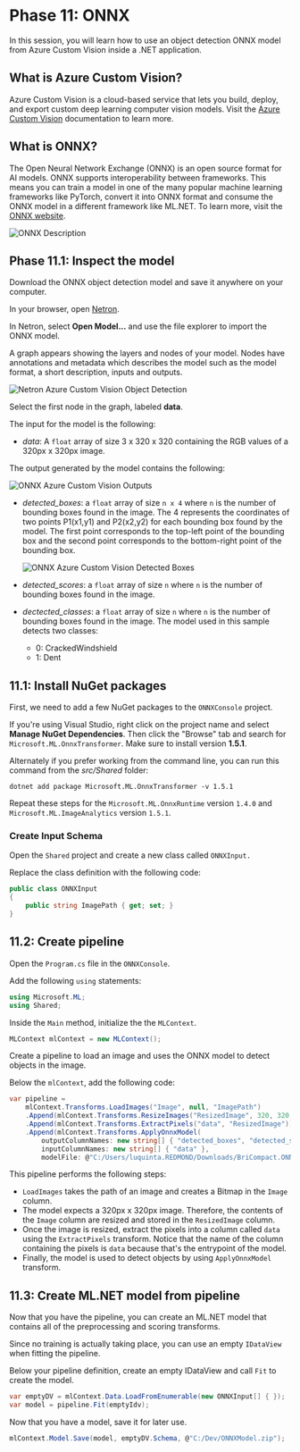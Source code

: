 # Phase 11: ONNX

In this session, you will learn how to use an object detection ONNX model from Azure Custom Vision inside a .NET application.

## What is Azure Custom Vision?

Azure Custom Vision is a cloud-based service that lets you build, deploy, and export custom deep learning computer vision models. Visit the [Azure Custom Vision](https://docs.microsoft.com/azure/cognitive-services/custom-vision-service/home) documentation to learn more.

## What is ONNX?

The Open Neural Network Exchange (ONNX) is an open source format for AI models. ONNX supports interoperability between frameworks. This means you can train a model in one of the many popular machine learning frameworks like PyTorch, convert it into ONNX format and consume the ONNX model in a different framework like ML.NET. To learn more, visit the [ONNX website](https://onnx.ai/).

![ONNX Description](https://user-images.githubusercontent.com/46974588/88130578-eaa75300-cba8-11ea-9da6-b1fd90169f8a.png)

## Phase 11.1: Inspect the model

Download the ONNX object detection model and save it anywhere on your computer.

In your browser, open [Netron](https://lutzroeder.github.io/netron/).

In Netron, select **Open Model...** and use the file explorer to import the ONNX model.

A graph appears showing the layers and nodes of your model. Nodes have annotations and metadata which describes the model such as the model format, a short description, inputs and outputs. 

![Netron Azure Custom Vision Object Detection](https://user-images.githubusercontent.com/46974588/88125411-3c49e080-cb9d-11ea-80d8-661bc85cf594.png)

Select the first node in the graph, labeled **data**.

The input for the model is the following:

- *data*: A `float` array of size 3 x 320 x 320 containing the RGB values of a 320px x 320px image.

The output generated by the model contains the following:

![ONNX Azure Custom Vision Outputs](https://user-images.githubusercontent.com/46974588/88129943-525c9e80-cba7-11ea-986d-016cee6b9b9b.png)

- *detected_boxes*: a `float` array of size `n x 4` where `n` is the number of bounding boxes found in the image. The 4 represents the coordinates of two points P1(x1,y1) and P2(x2,y2) for each bounding box found by the model. The first point corresponds to the top-left point of the bounding box and the second point corresponds to the bottom-right point of the bounding box. 

    ![ONNX Azure Custom Vision Detected Boxes](https://user-images.githubusercontent.com/46974588/88129961-57b9e900-cba7-11ea-9b3d-5339336ad851.png)

- *detected_scores*: a `float` array of size `n` where `n` is the number of bounding boxes found in the image.
- *dectected_classes*: a `float` array of size `n` where `n` is the number of bounding boxes found in the image. The model used in this sample detects two classes:
  - 0: CrackedWindshield
  - 1: Dent

## 11.1: Install NuGet packages

First, we need to add a few NuGet packages to the `ONNXConsole` project. 

If you're using Visual Studio, right click on the project name and select **Manage NuGet Dependencies**. Then click the "Browse" tab and search for `Microsoft.ML.OnnxTransformer`. Make sure to install version **1.5.1**.

Alternately if you prefer working from the command line, you can run this command from the *src/Shared* folder:

```dotnetcli
dotnet add package Microsoft.ML.OnnxTransformer -v 1.5.1
```

Repeat these steps for the `Microsoft.ML.OnnxRuntime` version `1.4.0` and `Microsoft.ML.ImageAnalytics` version `1.5.1`.

### Create Input Schema

Open the `Shared` project and create a new class called `ONNXInput.`

Replace the class definition with the following code:

```csharp
public class ONNXInput
{
    public string ImagePath { get; set; }
}
```

## 11.2: Create pipeline

Open the `Program.cs` file in the `ONNXConsole`.

Add the following `using` statements:

```csharp
using Microsoft.ML;
using Shared;
```

Inside the `Main` method, initialize the the `MLContext`.

```csharp
MLContext mlContext = new MLContext();
```

Create a pipeline to load an image and uses the ONNX model to detect objects in the image.

Below the `mlContext`, add the following code:

```csharp
var pipeline =
    mlContext.Transforms.LoadImages("Image", null, "ImagePath")
    .Append(mlContext.Transforms.ResizeImages("ResizedImage", 320, 320, "Image"))
    .Append(mlContext.Transforms.ExtractPixels("data", "ResizedImage"))
    .Append(mlContext.Transforms.ApplyOnnxModel(
        outputColumnNames: new string[] { "detected_boxes", "detected_scores", "detected_classes" },
        inputColumnNames: new string[] { "data" },
        modelFile: @"C:/Users/luquinta.REDMOND/Downloads/BriCompact.ONNX/model.onnx"));
```

This pipeline performs the following steps:

- `LoadImages` takes the path of an image and creates a Bitmap in the `Image` column.
- The model expects a 320px x 320px image. Therefore, the contents of the `Image` column are resized and stored in the `ResizedImage` column.
- Once the image is resized, extract the pixels into a column called `data` using the `ExtractPixels` transform. Notice that the name of the column containing the pixels is `data` because that's the entrypoint of the model.
- Finally, the model is used to detect objects by using `ApplyOnnxModel` transform.

## 11.3: Create ML.NET model from pipeline

Now that you have the pipeline, you can create an ML.NET model that contains all of the preprocessing and scoring transforms. 

Since no training is actually taking place, you can use an empty `IDataView` when fitting the pipeline.

Below your pipeline definition, create an empty IDataView and call `Fit` to create the model.

```csharp
var emptyDV = mlContext.Data.LoadFromEnumerable(new ONNXInput[] { });
var model = pipeline.Fit(emptyIdv);
```

Now that you have a model, save it for later use.

```csharp
mlContext.Model.Save(model, emptyDV.Schema, @"C:/Dev/ONNXModel.zip");
```